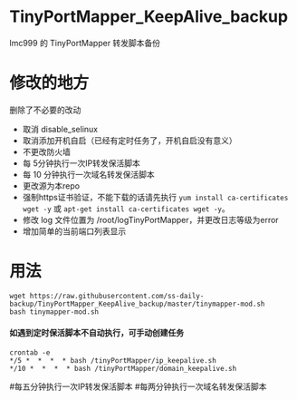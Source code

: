 # TinyPortMapper_KeepAlive_backup
lmc999 的 TinyPortMapper 转发脚本备份

# 修改的地方
删除了不必要的改动
- 取消 disable_selinux
- 取消添加开机自启（已经有定时任务了，开机自启没有意义）
- 不更改防火墙
- 每 5分钟执行一次IP转发保活脚本
- 每 10 分钟执行一次域名转发保活脚本
- 更改源为本repo
- 强制https证书验证，不能下载的话请先执行 `yum install ca-certificates wget -y` 或 `apt-get install ca-certificates wget -y`。
- 修改 log 文件位置为 /root/logTinyPortMapper，并更改日志等级为error
- 增加简单的当前端口列表显示


# 用法
    wget https://raw.githubusercontent.com/ss-daily-backup/TinyPortMapper_KeepAlive_backup/master/tinymapper-mod.sh
    bash tinymapper-mod.sh

#### 如遇到定时保活脚本不自动执行，可手动创建任务
    crontab -e
    */5 *  *  *  * bash /tinyPortMapper/ip_keepalive.sh
    */10 *  *  *  * bash /tinyPortMapper/domain_keepalive.sh
   #每五分钟执行一次IP转发保活脚本 #每两分钟执行一次域名转发保活脚本
